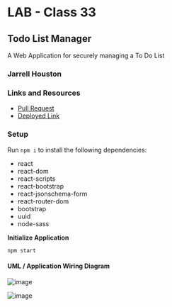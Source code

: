 # LAB - Class 33

## Todo List Manager

A Web Application for securely managing a To Do List

### Jarrell Houston

### Links and Resources

- [Pull Request](https://github.com/Jarrell28/todo/pull/1)
- [Deployed Link](https://sleepy-benz-76cc26.netlify.app/)

### Setup

Run ``` npm i ``` to install the following dependencies:

 - react
 - react-dom
 - react-scripts
 - react-bootstrap
 - react-jsonschema-form
 - react-router-dom
 - bootstrap
 - uuid
 - node-sass
 
 **Initialize Application**

``` npm start ```
 

#### UML / Application Wiring Diagram

![image](https://user-images.githubusercontent.com/33704616/120566166-4bf89f00-c3d4-11eb-88db-c3bec23b5d96.png)


![image](https://user-images.githubusercontent.com/33704616/120566516-0688a180-c3d5-11eb-9995-ef88501283ea.png)



